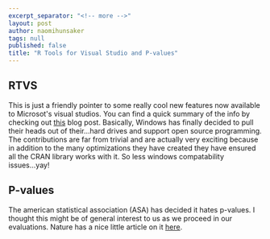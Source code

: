 ```yaml
---
excerpt_separator: "<!-- more -->"
layout: post
author: naomihunsaker
tags: null
published: false
title: "R Tools for Visual Studio and P-values"
---
```


## RTVS

This is just a friendly pointer to some really cool new features now available to Microsot's visual studios. You can find a quick summary of the info by checking out [this](http://www.r-bloggers.com/r-tools-for-visual-studio-preview-now-available/) blog post. Basically, Windows has finally decided to pull their heads out of their...hard drives and support open source programming. The contributions are far from trivial and are actually very exciting because in addition to the many optimizations they have created they have ensured all the CRAN library works with it. So less windows compatability issues...yay!

## P-values
The american statistical association (ASA) has decided it hates p-values. I thought this might be of general interest to us as we proceed in our evaluations. Nature has a nice little article on it [here](http://www.nature.com/news/statisticians-issue-warning-over-misuse-of-p-values-1.19503).

